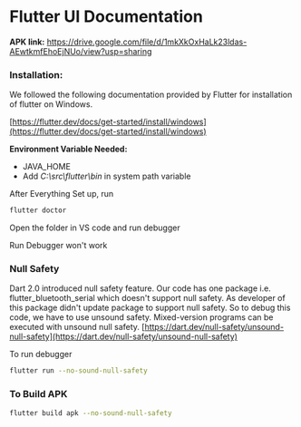 # **Flutter UI Documentation**

**APK link:**
https://drive.google.com/file/d/1mkXkOxHaLk23ldas-AEwtkmfEhoEjNUo/view?usp=sharing

### Installation:

We followed the following documentation provided by Flutter for installation of flutter on Windows.

[https://flutter.dev/docs/get-started/install/windows](https://flutter.dev/docs/get-started/install/windows)

**Environment Variable Needed:**

- JAVA_HOME
- Add *C:\src\flutter\bin* in system path variable

After Everything Set up, run 

```bash
flutter doctor
```

Open the folder in VS code and run debugger

Run Debugger won't work

### Null Safety

Dart 2.0 introduced null safety feature. Our code has one package i.e. flutter_bluetooth_serial which doesn't support null safety. As developer of this package didn't update package to support null safety. So to debug this code, we have to use unsound safety. Mixed-version programs can be executed with unsound null safety. [https://dart.dev/null-safety/unsound-null-safety](https://dart.dev/null-safety/unsound-null-safety) 

To run debugger

```bash
flutter run --no-sound-null-safety
```

### To Build APK

```bash
flutter build apk --no-sound-null-safety
```

